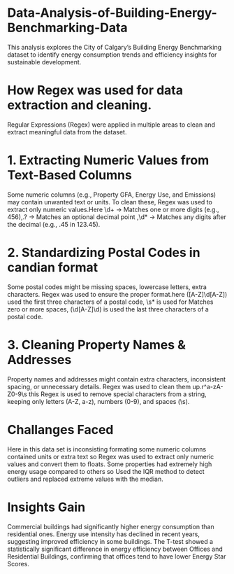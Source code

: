# Data-Analysis-of-Building-Energy-Benchmarking-Data
This analysis explores the City of Calgary’s Building Energy Benchmarking dataset to identify energy consumption trends and efficiency insights for sustainable development.
# How Regex was used for data extraction and cleaning.
Regular Expressions (Regex) were applied in multiple areas to clean and extract meaningful data from the dataset. 
# 1. Extracting Numeric Values from Text-Based Columns
Some numeric columns (e.g., Property GFA, Energy Use, and Emissions) may contain unwanted text or units. To clean these, Regex was used to extract only numeric values.Here \d+ → Matches one or more digits (e.g., 456),\.? → Matches an optional decimal point ,\d* → Matches any digits after the decimal (e.g., .45 in 123.45).
# 2. Standardizing Postal Codes in candian format
Some postal codes might be missing spaces, lowercase letters, extra characters. Regex was used to ensure the proper format.here ([A-Z]\d[A-Z]) used the first three characters of a postal code, \s* is used for Matches zero or more spaces, (\d[A-Z]\d) is used the last three characters of a postal code.
# 3. Cleaning Property Names & Addresses
Property names and addresses might contain extra characters, inconsistent spacing, or unnecessary details. Regex was used to clean them up.r^a-zA-Z0-9\s this Regex is used to remove special characters from a string, keeping only letters (A-Z, a-z), numbers (0-9), and spaces (\s).
# Challanges Faced
Here in this data set is inconsisting formating some numeric columns contained units or extra text so Regex was used to extract only numeric values and convert them to floats.
Some properties had extremely high energy usage compared to others so Used the IQR method to detect outliers and replaced extreme values with the median.
# Insights Gain
Commercial buildings had significantly higher energy consumption than residential ones.
Energy use intensity has declined in recent years, suggesting improved efficiency in some buildings.
The T-test showed a statistically significant difference in energy efficiency between Offices and Residential Buildings, confirming that offices tend to have lower Energy Star Scores.
